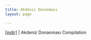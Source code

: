 ```yaml
---
title: Akdeniz Donanması
layout: page

---
```

<a href="https://cloud.mail.ru/public/2f8196f439af/Akdeniz%20Donanmas%C4%B1" target="_blank">[indir]</a>   |   Akdeniz Donanması Compilation